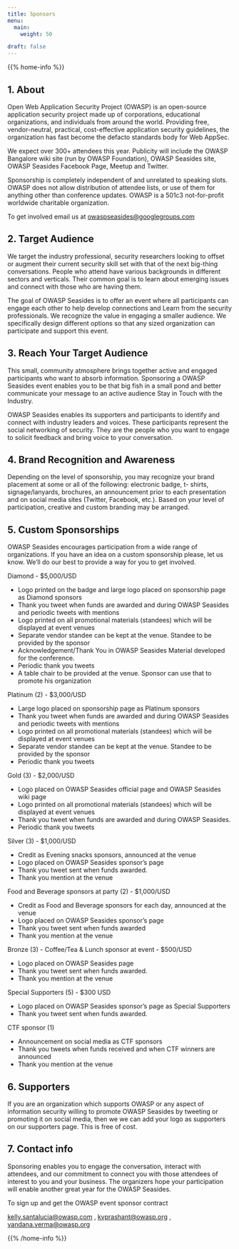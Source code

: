 ```yaml
---
title: Sponsors
menu:
  main:
    weight: 50

draft: false
---
```



{{% home-info %}}
## 1. About

Open Web Application Security Project (OWASP) is an open-source application security project made up of corporations, educational organizations, and individuals from around the world. Providing free, vendor-neutral, practical, cost-effective application security guidelines, the organization has fast become the defacto standards body for Web AppSec.

We expect over 300+ attendees this year. Publicity will include the OWASP Bangalore wiki site (run by OWASP Foundation), OWASP Seasides site, OWASP Seasides Facebook Page, Meetup and Twitter.

Sponsorship is completely independent of and unrelated to speaking slots. OWASP does not allow distribution of attendee lists, or use of them for anything other than conference updates. OWASP is a 501c3 not-for-profit worldwide charitable organization.

To get involved email us at owaspseasides@googlegroups.com

## 2. Target Audience

We target the industry professional, security researchers looking to offset or augment their current security skill set with that of the next big-thing conversations. People who attend have various backgrounds in different sectors and verticals. Their common goal is to learn about emerging issues and connect with those who are having them.

The goal of OWASP Seasides is to offer an event where all participants can engage each other to help develop connections and Learn from the  security professionals. We recognize the value in engaging a smaller audience. We specifically design different options so that any sized organization can participate and support this event.

## 3. Reach Your Target Audience

This small, community atmosphere brings together active and engaged participants who want to absorb information. Sponsoring a OWASP Seasides event enables you to be that big fish in a small pond and better communicate your message to an active audience Stay in Touch with the Industry.

OWASP Seasides enables its supporters and participants to identify and connect with industry leaders and voices. These participants represent the social networking of security. They are the people who you want to engage to solicit feedback and bring voice to your conversation.

## 4. Brand Recognition and Awareness

Depending on the level of sponsorship, you may recognize your brand placement at some or all of the following: electronic badge, t- shirts, signage/lanyards, brochures, an announcement prior to each presentation and on social media sites (Twitter, Facebook, etc.). Based on your level of participation, creative and custom branding may be arranged.

## 5. Custom Sponsorships

OWASP Seasides encourages participation from a wide range of organizations. If you have an idea on a custom sponsorship please, let us know. We’ll do our best to provide a way for you to get involved.

Diamond - $5,000/USD

- Logo printed on the badge and large logo placed on sponsorship page as Diamond sponsors
- Thank you tweet when funds are awarded and during OWASP Seasides and periodic tweets with mentions
- Logo printed on all promotional materials (standees) which will be displayed at event venues
- Separate vendor standee can be kept at the venue. Standee to be provided by the sponsor
- Acknowledgement/Thank You in OWASP Seasides Material developed for the conference.
- Periodic thank you tweets
- A table chair to be provided at the venue. Sponsor can use that to promote his organization

Platinum (2) - $3,000/USD

- Large logo placed on sponsorship page as Platinum sponsors
- Thank you tweet when funds are awarded and during OWASP Seasides and periodic tweets with mentions
- Logo printed on all promotional materials (standees) which will be displayed at event venues
- Separate vendor standee can be kept at the venue. Standee to be provided by the sponsor
- Periodic thank you tweets

Gold (3) - $2,000/USD

- Logo placed on OWASP Seasides official page and OWASP Seasides wiki page
- Logo printed on all promotional materials (standees) which will be displayed at event venues
- Thank you tweet when funds are awarded and during OWASP Seasides.
- Periodic thank you tweets

Silver (3) - $1,000/USD

- Credit as Evening snacks sponsors, announced at the venue
- Logo placed on OWASP Seasides sponsor’s page
- Thank you tweet sent when funds awarded.
- Thank you mention at the venue

Food and Beverage sponsors at party (2) - $1,000/USD

- Credit as Food and Beverage sponsors for each day, announced at the venue
- Logo placed on OWASP Seasides sponsor’s page
- Thank you tweet sent when funds awarded
- Thank you mention at the venue

Bronze (3) - Coffee/Tea & Lunch sponsor at event - $500/USD

- Logo placed on OWASP Seasides page
- Thank you tweet sent when funds awarded.
- Thank you mention at the venue


Special Supporters (5) - $300 USD

- Logo placed on OWASP Seasides sponsor’s page as Special Supporters
- Thank you tweet sent when funds awarded.

CTF sponsor (1)

- Announcement on social media as CTF sponsors
- Thank you tweets when funds received and when CTF winners are announced
- Thank you mention at the venue

## 6. Supporters

If you are an organization which supports OWASP or any aspect of information security willing to promote OWASP Seasides by tweeting or promoting it on social media, then we we can add your logo as supporters on our supporters page. This is free of cost.

## 7. Contact info

Sponsoring enables you to engage the conversation, interact with attendees, and our commitment to connect you with those attendees of interest to you and your business. The organizers hope your participation will enable another great year for the OWASP Seasides.

To sign up and get the OWASP event sponsor contract

<kelly.santalucia@owasp.com> , <kvprashant@owasp.org> , <vandana.verma@owasp.org>

{{% /home-info %}}